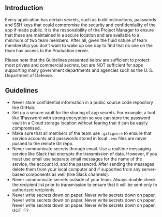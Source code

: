 ## Introduction

Every application has certain secrets, such as build instructions, passwords and SSH keys that could compromise the security and confidentiality of the app if made public. It is the responsibility of the Project Manager to ensure that these are maintained in a secure location and are available to a minimum of two team members. After all, given the fluid nature of team membership you don't want to wake up one day to find that no one on the team has access to the Production server.

Please note that the Guidelines presented below are sufficient to protect most private and commercial secrets, but are NOT sufficient for apps supporting many government departments and agencies such as the U. S. Department of Defense.

## Guidelines

- Never store confidential information in a public source code repository like GitHub.
- Set up a secure vault for the sharing of app secrets. For example, a tool like 1Password with strong encryption so you can store the password vault in a Cloud storage location without fearing that it can be easily compromised.
- Make sure that all members of the team use `.gitignore` to ensure that service accounts and passwords stored in local `.env` files are never pushed to the remote Git repo.
- Never communicate secrets through email. Use a realtime messaging service like Slack that encrypts the transmission of data. However, if you must use email use separate email messages for the name of the service, the account id, and the password. After sending the messages delete them from your local computer and if supported from any server-based components as well (like Slack channels).
- Never communicate secrets outside of your team. Always double check the recipient list prior to transmission to ensure that it will be sent only to authorized recipients.
- Never write secrets down on paper. Never write secrets down on paper. Never write secrets down on paper. Never write secrets down on paper. Never write secrets down on paper. Never write secrets down on paper. GOT IT?